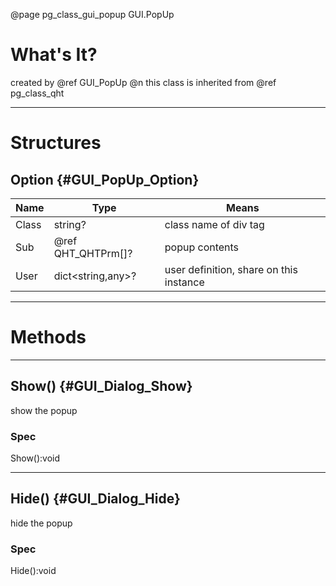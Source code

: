 ﻿@page pg_class_gui_popup GUI.PopUp

# What's It?

created by @ref GUI_PopUp @n
this class is inherited from @ref pg_class_qht  

-----
# Structures

## Option {#GUI_PopUp_Option}

| Name | Type | Means |
|------|------|-------|
| Class | string? | class name of div tag |
| Sub | @ref QHT_QHTPrm[]? | popup contents |
| User | dict<string,any>? | user definition, share on this instance |

-----
# Methods

-----
## Show() {#GUI_Dialog_Show}

show the popup

### Spec

Show():void

-----
## Hide() {#GUI_Dialog_Hide}

hide the popup

### Spec

Hide():void

